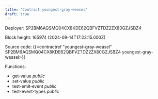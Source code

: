 ```yaml
---
title: "Contract youngest-gray-weasel"
draft: true
---
```

Deployer: SP2BM6AQSMQ04CX8KDE62QBFVZTDZ2ZX80GZJSBZ4


 



Block height: 165974 (2024-09-14T17:23:15.000Z)

Source code: {{<contractref "youngest-gray-weasel" SP2BM6AQSMQ04CX8KDE62QBFVZTDZ2ZX80GZJSBZ4 youngest-gray-weasel>}}

Functions:

* get-value _public_
* set-value _public_
* test-emit-event _public_
* test-event-types _public_
